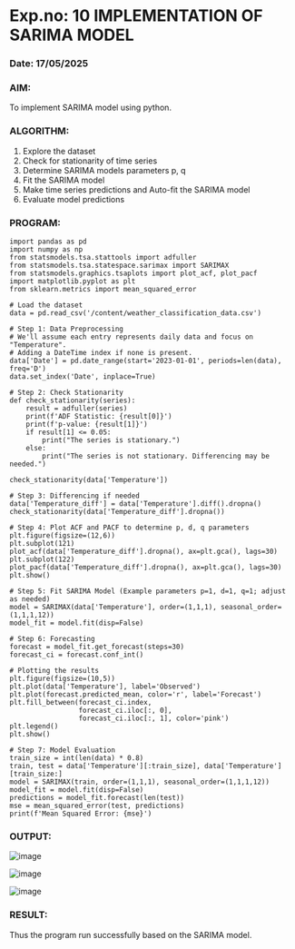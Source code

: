 # Exp.no: 10   IMPLEMENTATION OF SARIMA MODEL
### Date: 17/05/2025

### AIM:
To implement SARIMA model using python.
### ALGORITHM:
1. Explore the dataset
2. Check for stationarity of time series
3. Determine SARIMA models parameters p, q
4. Fit the SARIMA model
5. Make time series predictions and Auto-fit the SARIMA model
6. Evaluate model predictions
### PROGRAM:
```
import pandas as pd
import numpy as np
from statsmodels.tsa.stattools import adfuller
from statsmodels.tsa.statespace.sarimax import SARIMAX
from statsmodels.graphics.tsaplots import plot_acf, plot_pacf
import matplotlib.pyplot as plt
from sklearn.metrics import mean_squared_error

# Load the dataset
data = pd.read_csv('/content/weather_classification_data.csv')

# Step 1: Data Preprocessing
# We'll assume each entry represents daily data and focus on "Temperature".
# Adding a DateTime index if none is present.
data['Date'] = pd.date_range(start='2023-01-01', periods=len(data), freq='D')
data.set_index('Date', inplace=True)

# Step 2: Check Stationarity
def check_stationarity(series):
    result = adfuller(series)
    print(f'ADF Statistic: {result[0]}')
    print(f'p-value: {result[1]}')
    if result[1] <= 0.05:
        print("The series is stationary.")
    else:
        print("The series is not stationary. Differencing may be needed.")

check_stationarity(data['Temperature'])

# Step 3: Differencing if needed
data['Temperature_diff'] = data['Temperature'].diff().dropna()
check_stationarity(data['Temperature_diff'].dropna())

# Step 4: Plot ACF and PACF to determine p, d, q parameters
plt.figure(figsize=(12,6))
plt.subplot(121)
plot_acf(data['Temperature_diff'].dropna(), ax=plt.gca(), lags=30)
plt.subplot(122)
plot_pacf(data['Temperature_diff'].dropna(), ax=plt.gca(), lags=30)
plt.show()

# Step 5: Fit SARIMA Model (Example parameters p=1, d=1, q=1; adjust as needed)
model = SARIMAX(data['Temperature'], order=(1,1,1), seasonal_order=(1,1,1,12))
model_fit = model.fit(disp=False)

# Step 6: Forecasting
forecast = model_fit.get_forecast(steps=30)
forecast_ci = forecast.conf_int()

# Plotting the results
plt.figure(figsize=(10,5))
plt.plot(data['Temperature'], label='Observed')
plt.plot(forecast.predicted_mean, color='r', label='Forecast')
plt.fill_between(forecast_ci.index,
                 forecast_ci.iloc[:, 0],
                 forecast_ci.iloc[:, 1], color='pink')
plt.legend()
plt.show()

# Step 7: Model Evaluation
train_size = int(len(data) * 0.8)
train, test = data['Temperature'][:train_size], data['Temperature'][train_size:]
model = SARIMAX(train, order=(1,1,1), seasonal_order=(1,1,1,12))
model_fit = model.fit(disp=False)
predictions = model_fit.forecast(len(test))
mse = mean_squared_error(test, predictions)
print(f'Mean Squared Error: {mse}')
```
### OUTPUT:
![image](https://github.com/user-attachments/assets/771f9216-4c0a-45d4-a8f4-2f5c59faec66)

![image](https://github.com/user-attachments/assets/245e86ce-48a6-4173-8759-a1e433924eb2)

![image](https://github.com/user-attachments/assets/119ca345-2545-42c5-b162-09ab8feebd07)

### RESULT:
Thus the program run successfully based on the SARIMA model.
